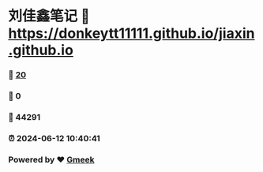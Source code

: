 # 刘佳鑫笔记 :link: https://donkeytt11111.github.io/jiaxin.github.io 
### :page_facing_up: [20](https://donkeytt11111.github.io/jiaxin.github.io/tag.html) 
### :speech_balloon: 0 
### :hibiscus: 44291 
### :alarm_clock: 2024-06-12 10:40:41 
### Powered by :heart: [Gmeek](https://github.com/Meekdai/Gmeek)
